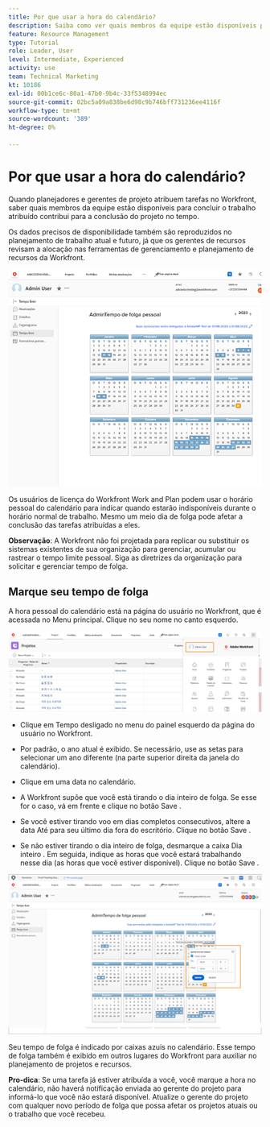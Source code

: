 ```yaml
---
title: Por que usar a hora do calendário?
description: Saiba como ver quais membros da equipe estão disponíveis para concluir o trabalho atribuído e quem não está.
feature: Resource Management
type: Tutorial
role: Leader, User
level: Intermediate, Experienced
activity: use
team: Technical Marketing
kt: 10186
exl-id: 00b1ce6c-80a1-47b0-9b4c-33f5348994ec
source-git-commit: 02bc5a09a838be6d98c9b746bff731236ee4116f
workflow-type: tm+mt
source-wordcount: '389'
ht-degree: 0%

---
```


# Por que usar a hora do calendário?

Quando planejadores e gerentes de projeto atribuem tarefas no Workfront, saber quais membros da equipe estão disponíveis para concluir o trabalho atribuído contribui para a conclusão do projeto no tempo.

Os dados precisos de disponibilidade também são reproduzidos no planejamento de trabalho atual e futuro, já que os gerentes de recursos revisam a alocação nas ferramentas de gerenciamento e planejamento de recursos da Workfront.

![calendário pto](assets/pto_01.png)

Os usuários de licença do Workfront Work and Plan podem usar o horário pessoal do calendário para indicar quando estarão indisponíveis durante o horário normal de trabalho. Mesmo um meio dia de folga pode afetar a conclusão das tarefas atribuídas a eles.

**Observação**: A Workfront não foi projetada para replicar ou substituir os sistemas existentes de sua organização para gerenciar, acumular ou rastrear o tempo limite pessoal. Siga as diretrizes da organização para solicitar e gerenciar tempo de folga.


## Marque seu tempo de folga

A hora pessoal do calendário está na página do usuário no Workfront, que é acessada no Menu principal. Clique no seu nome no canto esquerdo.

![nome de usuário no menu principal](assets/pto_02.png)

* Clique em Tempo desligado no menu do painel esquerdo da página do usuário no Workfront.

* Por padrão, o ano atual é exibido. Se necessário, use as setas para selecionar um ano diferente (na parte superior direita da janela do calendário).

* Clique em uma data no calendário.

* A Workfront supõe que você está tirando o dia inteiro de folga. Se esse for o caso, vá em frente e clique no botão Save .

* Se você estiver tirando voo em dias completos consecutivos, altere a data Até para seu último dia fora do escritório. Clique no botão Save .

* Se não estiver tirando o dia inteiro de folga, desmarque a caixa Dia inteiro . Em seguida, indique as horas que você estará trabalhando nesse dia (as horas que você estiver disponível). Clique no botão Save .

![marcar hora de folga no calendário pessoal](assets/pto_03.png)

Seu tempo de folga é indicado por caixas azuis no calendário. Esse tempo de folga também é exibido em outros lugares do Workfront para auxiliar no planejamento de projetos e recursos.

**Pro-dica**: Se uma tarefa já estiver atribuída a você, você marque a hora no calendário, não haverá notificação enviada ao gerente do projeto para informá-lo que você não estará disponível. Atualize o gerente do projeto com qualquer novo período de folga que possa afetar os projetos atuais ou o trabalho que você recebeu.
